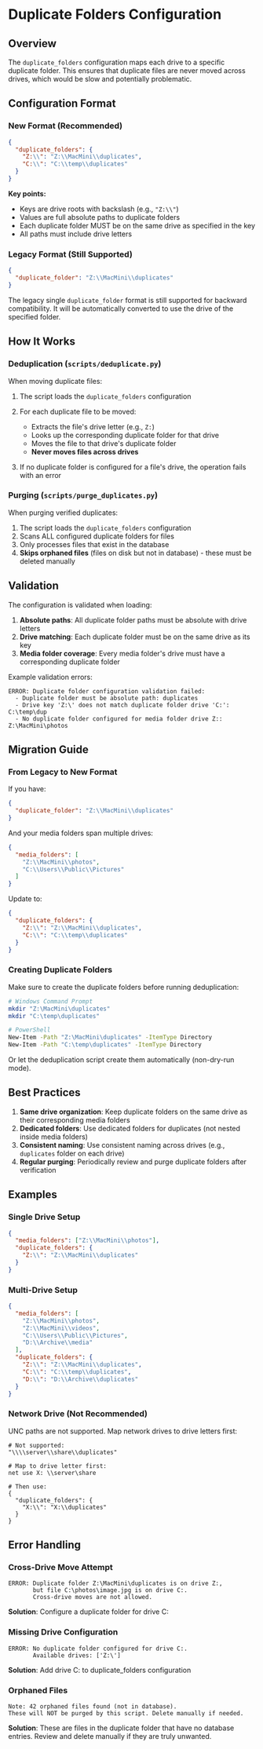 # Duplicate Folders Configuration

## Overview

The `duplicate_folders` configuration maps each drive to a specific duplicate folder. This ensures that duplicate files are never moved across drives, which would be slow and potentially problematic.

## Configuration Format

### New Format (Recommended)

```json
{
  "duplicate_folders": {
    "Z:\\": "Z:\\MacMini\\duplicates",
    "C:\\": "C:\\temp\\duplicates"
  }
}
```

**Key points:**
- Keys are drive roots with backslash (e.g., `"Z:\\"`)
- Values are full absolute paths to duplicate folders
- Each duplicate folder MUST be on the same drive as specified in the key
- All paths must include drive letters

### Legacy Format (Still Supported)

```json
{
  "duplicate_folder": "Z:\\MacMini\\duplicates"
}
```

The legacy single `duplicate_folder` format is still supported for backward compatibility. It will be automatically converted to use the drive of the specified folder.

## How It Works

### Deduplication (`scripts/deduplicate.py`)

When moving duplicate files:

1. The script loads the `duplicate_folders` configuration
2. For each duplicate file to be moved:
   - Extracts the file's drive letter (e.g., `Z:`)
   - Looks up the corresponding duplicate folder for that drive
   - Moves the file to that drive's duplicate folder
   - **Never moves files across drives**

3. If no duplicate folder is configured for a file's drive, the operation fails with an error

### Purging (`scripts/purge_duplicates.py`)

When purging verified duplicates:

1. The script loads the `duplicate_folders` configuration
2. Scans ALL configured duplicate folders for files
3. Only processes files that exist in the database
4. **Skips orphaned files** (files on disk but not in database) - these must be deleted manually

## Validation

The configuration is validated when loading:

1. **Absolute paths**: All duplicate folder paths must be absolute with drive letters
2. **Drive matching**: Each duplicate folder must be on the same drive as its key
3. **Media folder coverage**: Every media folder's drive must have a corresponding duplicate folder

Example validation errors:

```
ERROR: Duplicate folder configuration validation failed:
  - Duplicate folder must be absolute path: duplicates
  - Drive key 'Z:\' does not match duplicate folder drive 'C:': C:\temp\dup
  - No duplicate folder configured for media folder drive Z:: Z:\MacMini\photos
```

## Migration Guide

### From Legacy to New Format

If you have:

```json
{
  "duplicate_folder": "Z:\\MacMini\\duplicates"
}
```

And your media folders span multiple drives:

```json
{
  "media_folders": [
    "Z:\\MacMini\\photos",
    "C:\\Users\\Public\\Pictures"
  ]
}
```

Update to:

```json
{
  "duplicate_folders": {
    "Z:\\": "Z:\\MacMini\\duplicates",
    "C:\\": "C:\\temp\\duplicates"
  }
}
```

### Creating Duplicate Folders

Make sure to create the duplicate folders before running deduplication:

```bash
# Windows Command Prompt
mkdir "Z:\MacMini\duplicates"
mkdir "C:\temp\duplicates"

# PowerShell
New-Item -Path "Z:\MacMini\duplicates" -ItemType Directory
New-Item -Path "C:\temp\duplicates" -ItemType Directory
```

Or let the deduplication script create them automatically (non-dry-run mode).

## Best Practices

1. **Same drive organization**: Keep duplicate folders on the same drive as their corresponding media folders
2. **Dedicated folders**: Use dedicated folders for duplicates (not nested inside media folders)
3. **Consistent naming**: Use consistent naming across drives (e.g., `duplicates` folder on each drive)
4. **Regular purging**: Periodically review and purge duplicate folders after verification

## Examples

### Single Drive Setup

```json
{
  "media_folders": ["Z:\\MacMini\\photos"],
  "duplicate_folders": {
    "Z:\\": "Z:\\MacMini\\duplicates"
  }
}
```

### Multi-Drive Setup

```json
{
  "media_folders": [
    "Z:\\MacMini\\photos",
    "Z:\\MacMini\\videos",
    "C:\\Users\\Public\\Pictures",
    "D:\\Archive\\media"
  ],
  "duplicate_folders": {
    "Z:\\": "Z:\\MacMini\\duplicates",
    "C:\\": "C:\\temp\\duplicates",
    "D:\\": "D:\\Archive\\duplicates"
  }
}
```

### Network Drive (Not Recommended)

UNC paths are not supported. Map network drives to drive letters first:

```
# Not supported:
"\\\\server\\share\\duplicates"

# Map to drive letter first:
net use X: \\server\share

# Then use:
{
  "duplicate_folders": {
    "X:\\": "X:\\duplicates"
  }
}
```

## Error Handling

### Cross-Drive Move Attempt

```
ERROR: Duplicate folder Z:\MacMini\duplicates is on drive Z:,
       but file C:\photos\image.jpg is on drive C:.
       Cross-drive moves are not allowed.
```

**Solution**: Configure a duplicate folder for drive C:

### Missing Drive Configuration

```
ERROR: No duplicate folder configured for drive C:.
       Available drives: ['Z:\']
```

**Solution**: Add drive C: to duplicate_folders configuration

### Orphaned Files

```
Note: 42 orphaned files found (not in database).
These will NOT be purged by this script. Delete manually if needed.
```

**Solution**: These are files in the duplicate folder that have no database entries. Review and delete manually if they are truly unwanted.
